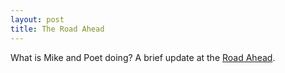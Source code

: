 ```yaml
---
layout: post
title: The Road Ahead
---
```


What is Mike and Poet doing? A brief update at the [Road Ahead](http://tandl.churchward.ca/2018/02/the-road-ahead.html).
